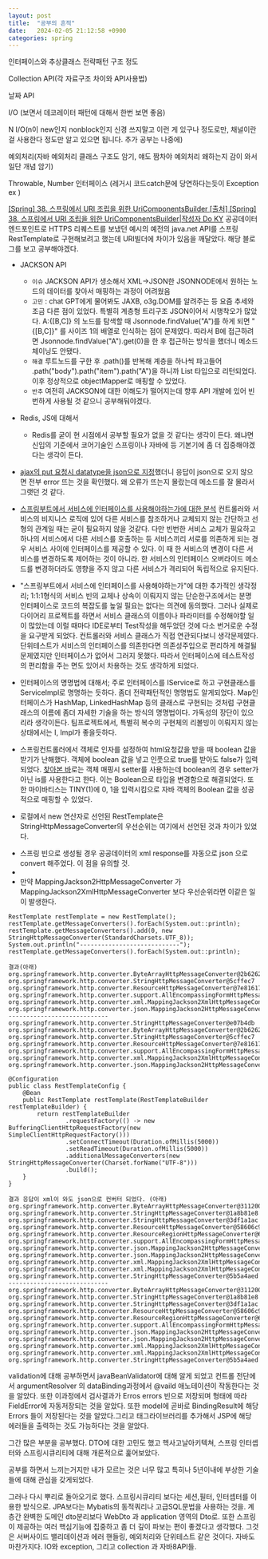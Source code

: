 ```yaml
---
layout: post
title:  "공부의 흔적"
date:   2024-02-05 21:12:58 +0900
categories: spring
---
```


인터페이스와 추상클래스 전략패턴 구조 정도

Collection API(각 자료구조 차이와 API사용법)

날짜 API

I/O (보면서 데코레이터 패턴에 대해서 한번 보면 좋음)

N I/O(n이 new인지 nonblock인지 신경 쓰지말고 이런 게 있구나 정도로만, 채널이란걸 사용한다 정도만 알고 있으면 됩니다. 추가 공부는 나중에)

예외처리(자바 예외처리 클래스 구조도 암기, 얘도 짬차야 예외처리 왜하는지 감이 와서 일단 개념 암기)

Throwable, Number 인터페이스 (레거시 코드catch문에 당연하다는듯이 Exception ex )

[[Spring] 38. 스프링에서 URI 조립을 위한 UriComponentsBuilder
[출처] [Spring] 38. 스프링에서 URI 조립을 위한 UriComponentsBuilder|작성자 Do KY](https://blog.naver.com/PostView.naver?blogId=aservmz&logNo=222322019981)
공공데이터 엔드포인트로 HTTPS 리퀘스트를 보냈던 예시의 예전의 java.net API를 스프링 RestTemplate로 구현해보려고 했는데 URI빌더에 차이가 있음을 깨달았다. 해당 블로그를 보고 공부해야겠다.

- JACKSON API
  - `이슈`  JACKSON API가 생소해서 XML->JSON한 JSONNODE에서 원하는 노드의 데이터를 찾아서 매핑하는 과정이 어려웠음
  - `고민` : chat GPT에게 물어봐도 JAXB, o3g.DOM를 알려주는 등 요즘 추세와 조금 다른 점이 있었다. 특별히 계층형 트리구조 JSON이어서 시행착오가 많았다. A:{[B,C]} 의 노드를 탐색할 때 Jsonnode.findValue("A")를 하게 되면 "{[B,C]}" 를 사이즈 1의 배열로 인식하는 점이 문제였다. 따라서 B에 접근하려면 Jsonnode.findValue("A").get(0)을 한 후 접근하는 방식을 했더니 메소드 체이닝도 안됐다. 
  - `해결` 루트노드를 구한 후 .path()를 반복해 계층을 하나씩 파고들어 .path("body").path("item").path("A")을 하니까 List<JsonNode> 타입으로 리턴되었다. 이후 정상적으로 objectMapper로 매핑할 수 있었다. 
  - `반추` 여전히 JACKSON에 대한 이해도가 떨어지는데 향후 API 개발에 있어 빈번하게 사용될 것 같으니 공부해둬야겠다.

- Redis, JS에 대해서
  - Redis를 굳이 현 시점에서 공부할 필요가 없을 것 같다는 생각이 든다. 왜냐면 신입의 기준에서 코어기술인 스프링이나 자바에 등 기본기에 좀 더 집중해야겠다는 생각이 든다.  

- [ajax의 put 요청시 datatype을 json으로 지정](https://timulyslog.tistory.com/557)했더니 응답이 json으로 오지 않으면 전부 error 뜨는 것을 확인했다. 왜 오류가 뜨는지 몰랐는데 메소드를 잘 몰라서 그랫던 것 같다. 

- [스프링부트에서 서비스에 인터페이스를 사용해야하는가에 대한 분석](https://velog.io/@hsw0194/Spring-Boot%EC%97%90%EC%84%9C-interface%EB%A5%BC-%EC%82%AC%EC%9A%A9%ED%95%B4%EC%95%BC-%ED%95%A0%EA%B9%8C) 컨트롤러와 서비스의 비지니스 로직에 있어 다른 서비스를 참조하거나 교체되지 않는 간단하고 선형의 관계일 때는 굳이 필요하지 않을 것같다. 다만 빈번한 서비스 교체가 필요하고 하나의 서비스에서 다른 서비스를 호출하는 등 서비스끼리 서로를 의존하게 되는 경우 서비스 사이에 인터페이스를 제공할 수 있다. 이 때 한 서비스의 변경이 다른 서비스를 변경하도록 제어하는 것이 아니라. 한 서비스의 인터페이스 오버라이드 메소드를 변경하더라도 영향을 주지 않고 다른 서비스가 격리되어 독립적으로 유지된다. 
- "스프링부트에서 서비스에 인터페이스를 사용해야하는가"에 대한 추가적인 생각정리; 1:1:1형식의 서비스 빈의 교체나 상속이 이뤄지지 않는 단순한구조에서는 분명 인터페이스로 코드의 복잡도를 높일 필요는 없다는 의견에 동의했다. 그러나 실제로 다이어리 프로젝트를 하면서 서비스 클래스의 이름이나 파라미터를 수정해야할 일이 많았는데 이럴 때마다 IDE로부터 Test작성을 해두었던 것에 다소 번거로운 수정을 요구받게 되었다. 컨트롤러와 서비스 클래스가 직접 연관되다보니 생각문제였다. 단위테스트가 서비스의 인터페이스를 의존한다면 의존성주입으로 편리하게 해결될 문제였지만 인터페이스가 없어서 그러지 못했다. 따라서 인터페이스에 테스트작성의 편리함을 주는 면도 있어서 차용하는 것도 생각하게 되었다. 
- 인터페이스의 명명법에 대해서; 주로 인터페이스를 IService로 하고 구현클래스를 ServiceImpl로 명명하는 듯하다. 좀더 전략패턴적인 명명법도 알게되었다. Map인터페이스가 HashMap, LinkedHashMap 등의 클래스로 구현되는 것처럼 구현클래스의 이름에 좀더 자세한 기술을 하는 방식의 명명법이다. 가독성의 장단이 있으리라 생각이든다. 팀프로젝트에서, 특별히 복수의 구현체의 리볼빙이 이뤄지지 않는 상태에서는 I, Impl가 좋을듯하다.

- 스프링컨트롤러에서 객체로 인자를 설정하여 html요청값을 받을 때 boolean 값을 받기가 난해했다. 객체에 boolean 값을 넣고 인풋으로 true를 받아도 false가 입력되었다. [찾아본 바](https://kbwplace.tistory.com/167)로는 객체 매핑시 setter를 사용하는데 boolean의 경우 setter가 아닌 is를 사용한다고 한다. 이는 Boolean으로 타입을 변경함으로 해결되었다. 또한 마이바티스는 TINY(1)에 0, 1을 입력시킴으로 자바 객체의 Boolean 값을 성공적으로 매핑할 수 있었다.

- 로컬에서 new 연산자로 선언된 RestTemplate은 StringHttpMessageConverter의 우선순위는 여기에서 선언된 것과 차이가 있었다.
* 스프링 빈으로 생성될 경우 공공데이터의 xml response를 자동으로 json 으로 convert 해주었다. 이 점을 유의할 것.
*
* 만약 MappingJackson2HttpMessageConverter 가 MappingJackson2XmlHttpMessageConverter 보다 우선순위라면 이같은 일이 발생한다.
```
RestTemplate restTemplate = new RestTemplate();
restTemplate.getMessageConverters().forEach(System.out::println);
restTemplate.getMessageConverters().add(0, new StringHttpMessageConverter(StandardCharsets.UTF_8));
System.out.println("----------------------------");
restTemplate.getMessageConverters().forEach(System.out::println);

결과(아래)
org.springframework.http.converter.ByteArrayHttpMessageConverter@2b6262bc
org.springframework.http.converter.StringHttpMessageConverter@5cffec7
org.springframework.http.converter.ResourceHttpMessageConverter@7e81617a
org.springframework.http.converter.support.AllEncompassingFormHttpMessageConverter@6e73974
org.springframework.http.converter.xml.MappingJackson2XmlHttpMessageConverter@3e28dc96
org.springframework.http.converter.json.MappingJackson2HttpMessageConverter@44eb2452
----------------------------
org.springframework.http.converter.StringHttpMessageConverter@e07b4db
org.springframework.http.converter.ByteArrayHttpMessageConverter@2b6262bc
org.springframework.http.converter.StringHttpMessageConverter@5cffec7
org.springframework.http.converter.ResourceHttpMessageConverter@7e81617a
org.springframework.http.converter.support.AllEncompassingFormHttpMessageConverter@6e73974
org.springframework.http.converter.xml.MappingJackson2XmlHttpMessageConverter@3e28dc96
org.springframework.http.converter.json.MappingJackson2HttpMessageConverter@44eb2452
```

```
@Configuration
public class RestTemplateConfig {
    @Bean
    public RestTemplate restTemplate(RestTemplateBuilder restTemplateBuilder) {
        return restTemplateBuilder
                .requestFactory(() -> new BufferingClientHttpRequestFactory(new SimpleClientHttpRequestFactory()))
                .setConnectTimeout(Duration.ofMillis(5000))
                .setReadTimeout(Duration.ofMillis(5000))
                .additionalMessageConverters(new StringHttpMessageConverter(Charset.forName("UTF-8")))
                .build();
    }
}

결과 응답이 xml이 와도 json으로 컨버터 되었다. (아래)
org.springframework.http.converter.ByteArrayHttpMessageConverter@31120021
org.springframework.http.converter.StringHttpMessageConverter@1a8b81e8
org.springframework.http.converter.StringHttpMessageConverter@3df1a1ac
org.springframework.http.converter.ResourceHttpMessageConverter@58606c91
org.springframework.http.converter.ResourceRegionHttpMessageConverter@6a9cd0f8
org.springframework.http.converter.support.AllEncompassingFormHttpMessageConverter@4baed682
org.springframework.http.converter.json.MappingJackson2HttpMessageConverter@5e8507f1
org.springframework.http.converter.json.MappingJackson2HttpMessageConverter@7be2f29a
org.springframework.http.converter.xml.MappingJackson2XmlHttpMessageConverter@234cff57
org.springframework.http.converter.xml.MappingJackson2XmlHttpMessageConverter@203d1d93
org.springframework.http.converter.StringHttpMessageConverter@5b5a4aed
----------------------------
org.springframework.http.converter.ByteArrayHttpMessageConverter@31120021
org.springframework.http.converter.StringHttpMessageConverter@1a8b81e8
org.springframework.http.converter.StringHttpMessageConverter@3df1a1ac
org.springframework.http.converter.ResourceHttpMessageConverter@58606c91
org.springframework.http.converter.ResourceRegionHttpMessageConverter@6a9cd0f8
org.springframework.http.converter.support.AllEncompassingFormHttpMessageConverter@4baed682
org.springframework.http.converter.json.MappingJackson2HttpMessageConverter@5e8507f1
org.springframework.http.converter.json.MappingJackson2HttpMessageConverter@7be2f29a
org.springframework.http.converter.xml.MappingJackson2XmlHttpMessageConverter@234cff57
org.springframework.http.converter.xml.MappingJackson2XmlHttpMessageConverter@203d1d93
org.springframework.http.converter.StringHttpMessageConverter@5b5a4aed
```

validation에 대해 공부하면서 javaBeanValidator에 대해 알게 되었고 컨트롤 전단에서 argumentResolver 의 dataBinding과정에서 @vaild 애노테이션이 작동한다는 것을 알았다. 또한 이과정에서 검사결과가 Erros errors 빈으로 저장되며 형태에 따라 FieldError에 자동저장되는 것을 알았다. 또한 model에 곧바로 BindingResult에 해당 Errors 들이 저장된다는 것을 알았다.그리고 태그라이브러리를 추가해서 JSP에 해당 에러들을 출력하는 것도 가능하다는 것을 알았다.


그간 많은 부분을 공부했다. DTO에 대한 고민도 했고 헥사고날아키텍쳐, 스프링 인터셉터와 스프링시큐리티에 대해 개론적으로 훑어보았다.

공부를 하면서 느끼는거지만 내가 모르는 것은 너무 많고 특히나 5년이내에 부상한 기술들에 대해 관심을 갖게되었다.

그러나 다시 뿌리로 돌아오기로 했다. 
스프링시큐리티 보다는 세션,필터, 인터셉터를 이용한 방식으로.
JPA보다는 Mybatis의 동적쿼리나 고급SQL문법을 사용하는 것을.
계층간 완벽한 도메인 dto분리보다 WebDto 과 application 영역의 Dto로.
또한 스프링이 제공하는 여러 핵심기능에 집중하고 좀 더 깊이 파보는 편이 좋겠다고 생각했다. 그것은 서버사이드 밸리데이션과 에러 핸들링, 예외처리와 단위테스트 같은 것이다. 
자바도 마찬가지다. IO와 exception, 그리고 collection 과 자바8API들.
